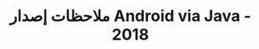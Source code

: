 ﻿---
title: ملاحظات إصدار Android via Java - 2018
type: docs
weight: 30
url: /ar/java/android-via-java-release-notes-2018/
---
